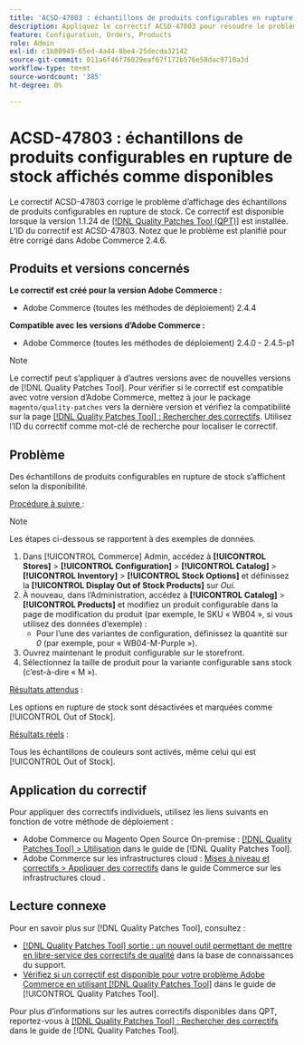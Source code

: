 ```yaml
---
title: 'ACSD-47803 : échantillons de produits configurables en rupture de stock affichés comme disponibles'
description: Appliquez le correctif ACSD-47803 pour résoudre le problème d’Adobe Commerce où des échantillons de produits configurables en rupture de stock s’affichaient comme disponibles.
feature: Configuration, Orders, Products
role: Admin
exl-id: c1b80949-65ed-4a44-8be4-25decda32142
source-git-commit: 011a6f46f76029eaf67f172b576e58dac9710a3d
workflow-type: tm+mt
source-wordcount: '385'
ht-degree: 0%

---
```


# ACSD-47803 : échantillons de produits configurables en rupture de stock affichés comme disponibles

Le correctif ACSD-47803 corrige le problème d’affichage des échantillons de produits configurables en rupture de stock. Ce correctif est disponible lorsque la version 1.1.24 de [[!DNL Quality Patches Tool (QPT)]](https://experienceleague.adobe.com/en/docs/commerce-operations/tools/quality-patches-tool/quality-patches-tool-to-self-serve-quality-patches) est installée. L’ID du correctif est ACSD-47803. Notez que le problème est planifié pour être corrigé dans Adobe Commerce 2.4.6.

## Produits et versions concernés

**Le correctif est créé pour la version Adobe Commerce :**

* Adobe Commerce (toutes les méthodes de déploiement) 2.4.4

**Compatible avec les versions d’Adobe Commerce :**

* Adobe Commerce (toutes les méthodes de déploiement) 2.4.0 - 2.4.5-p1

>[!NOTE]
>
>Le correctif peut s’appliquer à d’autres versions avec de nouvelles versions de [!DNL Quality Patches Tool]. Pour vérifier si le correctif est compatible avec votre version d’Adobe Commerce, mettez à jour le package `magento/quality-patches` vers la dernière version et vérifiez la compatibilité sur la page [[!DNL Quality Patches Tool] : Rechercher des correctifs](https://experienceleague.adobe.com/tools/commerce-quality-patches/index.html). Utilisez l’ID du correctif comme mot-clé de recherche pour localiser le correctif.

## Problème

Des échantillons de produits configurables en rupture de stock s’affichent selon la disponibilité.

<u>Procédure à suivre </u> :

>[!NOTE]
>
>Les étapes ci-dessous se rapportent à des exemples de données.

1. Dans [!UICONTROL Commerce] Admin, accédez à **[!UICONTROL Stores]** > **[!UICONTROL Configuration]** > **[!UICONTROL Catalog]** > **[!UICONTROL Inventory]** > **[!UICONTROL Stock Options]** et définissez la **[!UICONTROL Display Out of Stock Products]** sur *Oui*.
1. À nouveau, dans l’Administration, accédez à **[!UICONTROL Catalog]** > **[!UICONTROL Products]** et modifiez un produit configurable dans la page de modification du produit (par exemple, le SKU « WB04 », si vous utilisez des données d’exemple) :
   * Pour l’une des variantes de configuration, définissez la quantité sur *0* (par exemple, pour « WB04-M-Purple »).
1. Ouvrez maintenant le produit configurable sur le storefront.
1. Sélectionnez la taille de produit pour la variante configurable sans stock (c’est-à-dire « M »).

<u>Résultats attendus</u> :

Les options en rupture de stock sont désactivées et marquées comme [!UICONTROL Out of Stock].

<u>Résultats réels</u> :

Tous les échantillons de couleurs sont activés, même celui qui est [!UICONTROL Out of Stock].

## Application du correctif

Pour appliquer des correctifs individuels, utilisez les liens suivants en fonction de votre méthode de déploiement :

* Adobe Commerce ou Magento Open Source On-premise : [[!DNL Quality Patches Tool] > Utilisation](/help/tools/quality-patches-tool/usage.md) dans le guide de [!DNL Quality Patches Tool].
* Adobe Commerce sur les infrastructures cloud : [Mises à niveau et correctifs > Appliquer des correctifs](https://experienceleague.adobe.com/docs/commerce-cloud-service/user-guide/develop/upgrade/apply-patches.html) dans le guide Commerce sur les infrastructures cloud .

## Lecture connexe

Pour en savoir plus sur [!DNL Quality Patches Tool], consultez :

* [[!DNL Quality Patches Tool] sortie : un nouvel outil permettant de mettre en libre-service des correctifs de qualité](https://experienceleague.adobe.com/en/docs/commerce-operations/tools/quality-patches-tool/quality-patches-tool-to-self-serve-quality-patches) dans la base de connaissances du support.
* [Vérifiez si un correctif est disponible pour votre problème Adobe Commerce en utilisant [!DNL Quality Patches Tool]](/help/tools/quality-patches-tool/patches-available-in-qpt/check-patch-for-magento-issue-with-magento-quality-patches.md) dans le guide de [!UICONTROL Quality Patches Tool].


Pour plus d’informations sur les autres correctifs disponibles dans QPT, reportez-vous à [[!DNL Quality Patches Tool] : Rechercher des correctifs](https://experienceleague.adobe.com/tools/commerce-quality-patches/index.html) dans le guide de [!DNL Quality Patches Tool].
